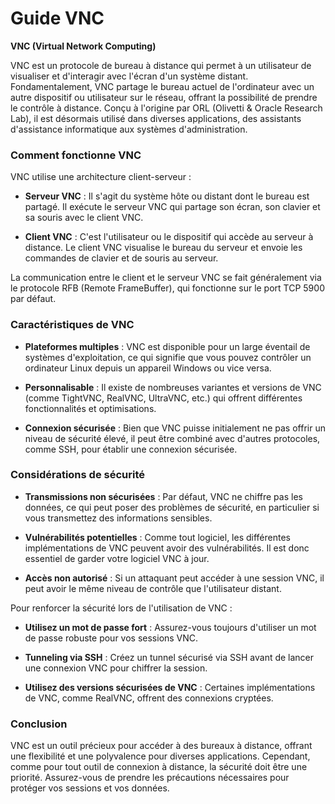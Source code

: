# Guide VNC 

**VNC (Virtual Network Computing)**

VNC est un protocole de bureau à distance qui permet à un utilisateur de visualiser et d'interagir avec l'écran d'un système distant. Fondamentalement, VNC partage le bureau actuel de l'ordinateur avec un autre dispositif ou utilisateur sur le réseau, offrant la possibilité de prendre le contrôle à distance. Conçu à l'origine par ORL (Olivetti & Oracle Research Lab), il est désormais utilisé dans diverses applications, des assistants d'assistance informatique aux systèmes d'administration.

### **Comment fonctionne VNC**

VNC utilise une architecture client-serveur :

- **Serveur VNC** : Il s'agit du système hôte ou distant dont le bureau est partagé. Il exécute le serveur VNC qui partage son écran, son clavier et sa souris avec le client VNC.
  
- **Client VNC** : C'est l'utilisateur ou le dispositif qui accède au serveur à distance. Le client VNC visualise le bureau du serveur et envoie les commandes de clavier et de souris au serveur.

La communication entre le client et le serveur VNC se fait généralement via le protocole RFB (Remote FrameBuffer), qui fonctionne sur le port TCP 5900 par défaut.

### **Caractéristiques de VNC**

- **Plateformes multiples** : VNC est disponible pour un large éventail de systèmes d'exploitation, ce qui signifie que vous pouvez contrôler un ordinateur Linux depuis un appareil Windows ou vice versa.

- **Personnalisable** : Il existe de nombreuses variantes et versions de VNC (comme TightVNC, RealVNC, UltraVNC, etc.) qui offrent différentes fonctionnalités et optimisations.

- **Connexion sécurisée** : Bien que VNC puisse initialement ne pas offrir un niveau de sécurité élevé, il peut être combiné avec d'autres protocoles, comme SSH, pour établir une connexion sécurisée.

### **Considérations de sécurité**

- **Transmissions non sécurisées** : Par défaut, VNC ne chiffre pas les données, ce qui peut poser des problèmes de sécurité, en particulier si vous transmettez des informations sensibles.

- **Vulnérabilités potentielles** : Comme tout logiciel, les différentes implémentations de VNC peuvent avoir des vulnérabilités. Il est donc essentiel de garder votre logiciel VNC à jour.

- **Accès non autorisé** : Si un attaquant peut accéder à une session VNC, il peut avoir le même niveau de contrôle que l'utilisateur distant.

Pour renforcer la sécurité lors de l'utilisation de VNC :

- **Utilisez un mot de passe fort** : Assurez-vous toujours d'utiliser un mot de passe robuste pour vos sessions VNC.

- **Tunneling via SSH** : Créez un tunnel sécurisé via SSH avant de lancer une connexion VNC pour chiffrer la session.

- **Utilisez des versions sécurisées de VNC** : Certaines implémentations de VNC, comme RealVNC, offrent des connexions cryptées.

### **Conclusion**

VNC est un outil précieux pour accéder à des bureaux à distance, offrant une flexibilité et une polyvalence pour diverses applications. Cependant, comme pour tout outil de connexion à distance, la sécurité doit être une priorité. Assurez-vous de prendre les précautions nécessaires pour protéger vos sessions et vos données.
